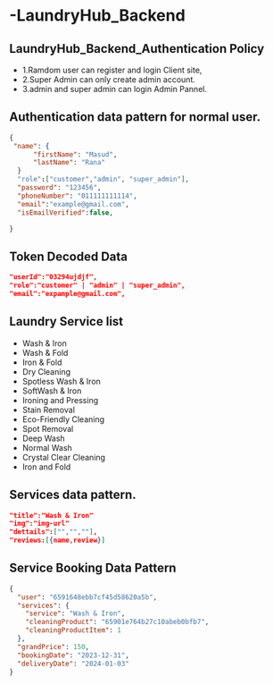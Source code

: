 # -LaundryHub_Backend

## LaundryHub_Backend_Authentication Policy

- 1.Ramdom user can register and login Client site,
- 2.Super Admin can only create admin account.
- 3.admin and super admin can login Admin Pannel.

## Authentication data pattern for normal user.

```json
{
 "name": {
      "firstName": "Masud",
      "lastName": "Rana"
  }
  "role":["customer","admin", "super_admin"],
  "password": "123456",
  "phoneNumber": "011111111114",
  "email":"example@gmail.com",
  "isEmailVerified":false,

}
```

## Token Decoded Data

```json
"userId":"03294ujdjf",
"role":"customer" | "admin" | "super_admin",
"email":"expample@gmail.com",
```

## Laundry Service list

- Wash & Iron
- Wash & Fold
- Iron & Fold
- Dry Cleaning
- Spotless Wash & Iron
- SoftWash & Iron
- Ironing and Pressing
- Stain Removal
- Eco-Friendly Cleaning
- Spot Removal
- Deep Wash
- Normal Wash
- Crystal Clear Cleaning
- Iron and Fold

## Services data pattern.

```json
"title":"Wash & Iron"
"img":"img-url"
"dettails":["","",""],
"reviews:[{name,review}]

```

## Service Booking Data Pattern

```json
{
  "user": "6591648ebb7cf45d58620a5b",
  "services": {
    "service": "Wash & Iron",
    "cleaningProduct": "65901e764b27c10abeb0bfb7",
    "cleaningProductItem": 1
  },
  "grandPrice": 150,
  "bookingDate": "2023-12-31",
  "deliveryDate": "2024-01-03"
}
```
